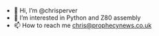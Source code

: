 - 👋 Hi, I’m @chrisperver
- 👀 I’m interested in Python and Z80 assembly
- 📫 How to reach me chris@prophecynews.co.uk

<!---
chrisperver/chrisperver is a ✨ special ✨ repository because its `README.md` (this file) appears on your GitHub profile.
You can click the Preview link to take a look at your changes.
--->
